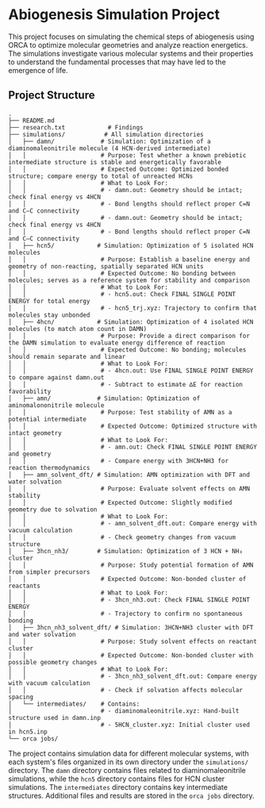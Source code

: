 # Abiogenesis Simulation Project

This project focuses on simulating the chemical steps of abiogenesis using ORCA to optimize molecular geometries and analyze reaction energetics. The simulations investigate various molecular systems and their properties to understand the fundamental processes that may have led to the emergence of life.

## Project Structure

```
.
├── README.md
├── research.txt            # Findings
├── simulations/           # All simulation directories
│   ├── damn/             # Simulation: Optimization of a diaminomaleonitrile molecule (4 HCN-derived intermediate)
│   │                     # Purpose: Test whether a known prebiotic intermediate structure is stable and energetically favorable
│   │                     # Expected Outcome: Optimized bonded structure; compare energy to total of unreacted HCNs
│   │                     # What to Look For:
│   │                     # - damn.out: Geometry should be intact; check final energy vs 4HCN
│   │                     # - Bond lengths should reflect proper C=N and C–C connectivity
│   │                     # - damn.out: Geometry should be intact; check final energy vs 4HCN
│   │                     # - Bond lengths should reflect proper C=N and C–C connectivity
│   ├── hcn5/            # Simulation: Optimization of 5 isolated HCN molecules
│   │                     # Purpose: Establish a baseline energy and geometry of non-reacting, spatially separated HCN units
│   │                     # Expected Outcome: No bonding between molecules; serves as a reference system for stability and comparison
│   │                     # What to Look For:
│   │                     # - hcn5.out: Check FINAL SINGLE POINT ENERGY for total energy
│   │                     # - hcn5_trj.xyz: Trajectory to confirm that molecules stay unbonded
│   ├── 4hcn/            # Simulation: Optimization of 4 isolated HCN molecules (to match atom count in DAMN)
│   │                     # Purpose: Provide a direct comparison for the DAMN simulation to evaluate energy difference of reaction
│   │                     # Expected Outcome: No bonding; molecules should remain separate and linear
│   │                     # What to Look For:
│   │                     # - 4hcn.out: Use FINAL SINGLE POINT ENERGY to compare against damn.out
│   │                     # - Subtract to estimate ∆E for reaction favorability
│   ├── amn/             # Simulation: Optimization of aminomalononitrile molecule
│   │                     # Purpose: Test stability of AMN as a potential intermediate
│   │                     # Expected Outcome: Optimized structure with intact geometry
│   │                     # What to Look For:
│   │                     # - amn.out: Check FINAL SINGLE POINT ENERGY and geometry
│   │                     # - Compare energy with 3HCN+NH3 for reaction thermodynamics
│   ├── amn_solvent_dft/ # Simulation: AMN optimization with DFT and water solvation
│   │                     # Purpose: Evaluate solvent effects on AMN stability
│   │                     # Expected Outcome: Slightly modified geometry due to solvation
│   │                     # What to Look For:
│   │                     # - amn_solvent_dft.out: Compare energy with vacuum calculation
│   │                     # - Check geometry changes from vacuum structure
│   ├── 3hcn_nh3/        # Simulation: Optimization of 3 HCN + NH₃ cluster
│   │                     # Purpose: Study potential formation of AMN from simpler precursors
│   │                     # Expected Outcome: Non-bonded cluster of reactants
│   │                     # What to Look For:
│   │                     # - 3hcn_nh3.out: Check FINAL SINGLE POINT ENERGY
│   │                     # - Trajectory to confirm no spontaneous bonding
│   ├── 3hcn_nh3_solvent_dft/ # Simulation: 3HCN+NH3 cluster with DFT and water solvation
│   │                     # Purpose: Study solvent effects on reactant cluster
│   │                     # Expected Outcome: Non-bonded cluster with possible geometry changes
│   │                     # What to Look For:
│   │                     # - 3hcn_nh3_solvent_dft.out: Compare energy with vacuum calculation
│   │                     # - Check if solvation affects molecular spacing
│   └── intermediates/    # Contains:
│                         # - diaminomaleonitrile.xyz: Hand-built structure used in damn.inp
│                         # - 5HCN_cluster.xyz: Initial cluster used in hcn5.inp
└── orca jobs/
```

The project contains simulation data for different molecular systems, with each system's files organized in its own directory under the `simulations/` directory. The `damn` directory contains files related to diaminomaleonitrile simulations, while the `hcn5` directory contains files for HCN cluster simulations. The `intermediates` directory contains key intermediate structures. Additional files and results are stored in the `orca jobs` directory. 